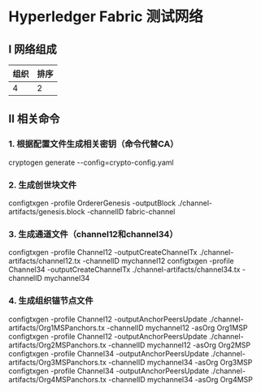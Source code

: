 # Hyperledger Fabric 测试网络

## Ⅰ 网络组成

| 组织 | 排序 |
| ---- | ---- |
| 4    | 2    |

## Ⅱ 相关命令

### 1. 根据配置文件生成相关密钥（命令代替CA）

cryptogen generate --config=crypto-config.yaml

### 2. 生成创世块文件

configtxgen -profile OrdererGenesis -outputBlock ./channel-artifacts/genesis.block -channelID fabric-channel

### 3. 生成通道文件（channel12和channel34）

configtxgen -profile Channel12 -outputCreateChannelTx ./channel-artifacts/channel12.tx -channelID mychannel12
configtxgen -profile Channel34 -outputCreateChannelTx ./channel-artifacts/channel34.tx -channelID mychannel34

### 4. 生成组织锚节点文件

configtxgen -profile Channel12 -outputAnchorPeersUpdate ./channel-artifacts/Org1MSPanchors.tx -channelID mychannel12 -asOrg Org1MSP
configtxgen -profile Channel12 -outputAnchorPeersUpdate ./channel-artifacts/Org2MSPanchors.tx -channelID mychannel12 -asOrg Org2MSP
configtxgen -profile Channel34 -outputAnchorPeersUpdate ./channel-artifacts/Org3MSPanchors.tx -channelID mychannel34 -asOrg Org3MSP
configtxgen -profile Channel34 -outputAnchorPeersUpdate ./channel-artifacts/Org4MSPanchors.tx -channelID mychannel34 -asOrg Org4MSP